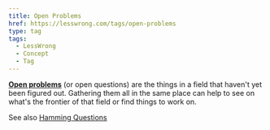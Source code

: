 ```yaml
---
title: Open Problems
href: https://lesswrong.com/tags/open-problems
type: tag
tags:
  - LessWrong
  - Concept
  - Tag
---
```


[**Open problems**](http://en.wikipedia.org/wiki/Open_problems) (or open questions) are the things in a field that haven't yet been figured out. Gathering them all in the same place can help to see on what's the frontier of that field or find things to work on.

See also [Hamming Questions](https://www.lesswrong.com/tag/hamming-questions)